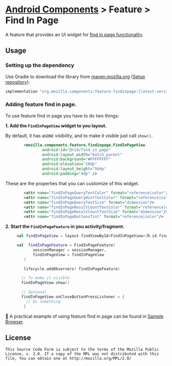 # [Android Components](../../../README.md) > Feature > Find In Page

A feature that provides an UI widget for [find in page functionality](https://support.mozilla.org/en-US/kb/search-contents-current-page-text-or-links).

## Usage

### Setting up the dependency
Use Gradle to download the library from [maven.mozilla.org](https://maven.mozilla.org/) ([Setup repository](../../../README.md#maven-repository)):

```Groovy
implementation "org.mozilla.components:feature-findinpage:{latest-version}"
```

### Adding feature find in page.
To use feature find in page you have to do two things:

**1. Add the `FindInPageView` widget to you layout.**

By default, it has a`GONE` visibility, and to make it visible just call `show()`.
```xml
        <mozilla.components.feature.findinpage.FindInPageView
                android:id="@+id/find_in_page"
                android:layout_width="match_parent"
                android:background="#FFFFFFFF"
                android:elevation="10dp"
                android:layout_height="56dp"
                android:padding="4dp" />
```

These are the properties that you can customize of this widget.
```xml
        <attr name="findInPageQueryTextColor" format="reference|color"/>
        <attr name="findInPageQueryHintTextColor" format="reference|color"/>
        <attr name="findInPageQueryTextSize" format="dimension"/>
        <attr name="findInPageResultCountTextColor" format="reference|color"/>
        <attr name="findInPageResultCountTextSize" format="dimension"/>
        <attr name="findInPageButtonsTint" format="reference|color"/>
```

**2. Start the `FindInPageFeature` in you activity/fragment.**

```kotlin
     val findInPageView = layout.findViewById<FindInPageView>(R.id.find_in_page)

     val  findInPageFeature = FindInPageFeature(
            sessionManager = sessionManager,
            findInPageView = findInPageView
        )

        lifecycle.addObservers( findInPageFeature)

       // To make it visible
       findInPageView.show()

       // Optional
       findInPageView.onCloseButtonPressListener = {
         // Do something.
        }

```

🦊 A practical example of using feature find in page can be found in [Sample Browser](https://github.com/mozilla-mobile/android-components/tree/master/samples/browser).

## License

    This Source Code Form is subject to the terms of the Mozilla Public
    License, v. 2.0. If a copy of the MPL was not distributed with this
    file, You can obtain one at http://mozilla.org/MPL/2.0/
